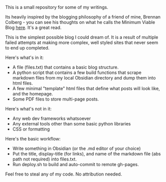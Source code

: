 This is a small repository for some of my writings. 

Its heavily inspired by the blogging philosophy of a friend of mine, Brennan Colberg - you can see his thoughts on what he calls the Minimum Viable Blog [here](https://brennancolberg.com/writing/minimum-viable-blog). It's a great read. 

This is the simplest possible blog I could dream of. It is a result of multiple failed attempts at making more complex, well styled sites that never seem to end up completed. 


Here's what's in it: 

- A file (files.txt) that contains a basic blog structure.
- A python script that contains a few build functions that scrape markdown files from my local Obsidian directory and dump them into html files.
- A few minimal "template" html files that define what posts will look like, and the homepage. 
- Some PDF files to store multi-page posts. 

Here's what's not in it: 

- Any web dev frameworks whatsoever
- Any external tools other than some basic python libraries
- CSS or formatting

Here's the basic workflow: 
- Write something in Obsidian (or the .md editor of your choice)
- Put the title, display-title (for links), and name of the markdown file (abs path not required) into files.txt.
- Run deploy.sh to build and auto-commit to remote gh-pages. 

Feel free to steal any of my code. No attribution needed. 
